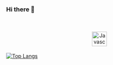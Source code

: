 ### Hi there 👋

<!--
**victorsbit/victorsbit** is a ✨ _special_ ✨ repository because its `README.md` (this file) appears on your GitHub profile.

Here are some ideas to get you started:

- 🔭 I’m currently working on ...
- 🌱 I’m currently learning ...
- 👯 I’m looking to collaborate on ...
- 🤔 I’m looking for help with ...
- 💬 Ask me about ...
- 📫 How to reach me: ...
- 😄 Pronouns: ...
- ⚡ Fun fact: ...
-->

<!--
* 🔭 Desenvolvimento Web
* 🌱 Estudante da [Trybe](https://www.betrybe.com/)
-->

<br />

<p align="center">
<img src="https://w1.pngwing.com/pngs/951/574/png-transparent-react-logo-javascript-redux-vuejs-angular-angularjs-expressjs-front-and-back-ends.png" alt="Javascript" height="40" style="vertical-align:top; margin:4px">
</p>

<!-- ![Your Repository’s Stats](https://github-readme-stats.vercel.app/api?username=victorsbit&theme=react&show_icons=true) -->
[![Top Langs](https://github-readme-stats.vercel.app/api/top-langs/?username=victorsbit&layout=compact&theme=react)](https://github.com/victorsbit/github-readme-stats)
